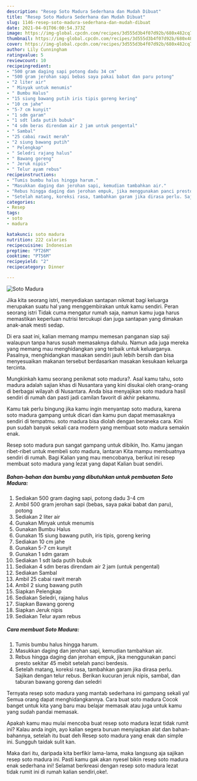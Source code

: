 ```yaml
---
description: "Resep Soto Madura Sederhana dan Mudah Dibuat"
title: "Resep Soto Madura Sederhana dan Mudah Dibuat"
slug: 1146-resep-soto-madura-sederhana-dan-mudah-dibuat
date: 2021-04-01T06:00:54.373Z
image: https://img-global.cpcdn.com/recipes/3d555d3b4f07d92b/680x482cq70/soto-madura-foto-resep-utama.jpg
thumbnail: https://img-global.cpcdn.com/recipes/3d555d3b4f07d92b/680x482cq70/soto-madura-foto-resep-utama.jpg
cover: https://img-global.cpcdn.com/recipes/3d555d3b4f07d92b/680x482cq70/soto-madura-foto-resep-utama.jpg
author: Lily Cunningham
ratingvalue: 5
reviewcount: 10
recipeingredient:
- "500 gram daging sapi potong dadu 34 cm"
- "500 gram jerohan sapi bebas saya pakai babat dan paru potong"
- "2 liter air"
- " Minyak untuk menumis"
- " Bumbu Halus"
- "15 siung bawang putih iris tipis goreng kering"
- "10 cm jahe"
- "5-7 cm kunyit"
- "1 sdm garam"
- "1 sdt lada putih bubuk"
- "4 sdm beras direndam air 2 jam untuk pengental"
- " Sambal"
- "25 cabai rawit merah"
- "2 siung bawang putih"
- " Pelengkap"
- " Seledri rajang halus"
- " Bawang goreng"
- " Jeruk nipis"
- " Telur ayam rebus"
recipeinstructions:
- "Tumis bumbu halus hingga harum."
- "Masukkan daging dan jerohan sapi, kemudian tambahkan air."
- "Rebus hingga daging dan jerohan empuk, jika menggunakan panci presto sekitar 45 mebit setelah panci berdesis."
- "Setelah matang, koreksi rasa, tambahkan garam jika dirasa perlu. Sajikan dengan telur rebus. Berikan kucuran jeruk nipis, sambal, dan taburan bawang goreng dan seledri"
categories:
- Resep
tags:
- soto
- madura

katakunci: soto madura 
nutrition: 222 calories
recipecuisine: Indonesian
preptime: "PT26M"
cooktime: "PT56M"
recipeyield: "2"
recipecategory: Dinner

---
```



![Soto Madura](https://img-global.cpcdn.com/recipes/3d555d3b4f07d92b/680x482cq70/soto-madura-foto-resep-utama.jpg)

Jika kita seorang istri, menyediakan santapan nikmat bagi keluarga merupakan suatu hal yang menggembirakan untuk kamu sendiri. Peran seorang istri Tidak cuma mengatur rumah saja, namun kamu juga harus memastikan keperluan nutrisi tercukupi dan juga santapan yang dimakan anak-anak mesti sedap.

Di era  saat ini, kalian memang mampu memesan panganan siap saji walaupun tanpa harus susah memasaknya dahulu. Namun ada juga mereka yang memang mau menghidangkan yang terbaik untuk keluarganya. Pasalnya, menghidangkan masakan sendiri jauh lebih bersih dan bisa menyesuaikan makanan tersebut berdasarkan masakan kesukaan keluarga tercinta. 



Mungkinkah kamu seorang penikmat soto madura?. Asal kamu tahu, soto madura adalah sajian khas di Nusantara yang kini disukai oleh orang-orang di berbagai wilayah di Nusantara. Anda bisa menyajikan soto madura hasil sendiri di rumah dan pasti jadi camilan favorit di akhir pekanmu.

Kamu tak perlu bingung jika kamu ingin menyantap soto madura, karena soto madura gampang untuk dicari dan kamu pun dapat memasaknya sendiri di tempatmu. soto madura bisa diolah dengan beraneka cara. Kini pun sudah banyak sekali cara modern yang membuat soto madura semakin enak.

Resep soto madura pun sangat gampang untuk dibikin, lho. Kamu jangan ribet-ribet untuk membeli soto madura, lantaran Kita mampu membuatnya sendiri di rumah. Bagi Kalian yang mau mencobanya, berikut ini resep membuat soto madura yang lezat yang dapat Kalian buat sendiri.

<!--inarticleads1-->

##### Bahan-bahan dan bumbu yang dibutuhkan untuk pembuatan Soto Madura:

1. Sediakan 500 gram daging sapi, potong dadu 3-4 cm
1. Ambil 500 gram jerohan sapi (bebas, saya pakai babat dan paru), potong
1. Sediakan 2 liter air
1. Gunakan  Minyak untuk menumis
1. Gunakan  Bumbu Halus
1. Gunakan 15 siung bawang putih, iris tipis, goreng kering
1. Sediakan 10 cm jahe
1. Gunakan 5-7 cm kunyit
1. Gunakan 1 sdm garam
1. Sediakan 1 sdt lada putih bubuk
1. Sediakan 4 sdm beras direndam air 2 jam (untuk pengental)
1. Sediakan  Sambal
1. Ambil 25 cabai rawit merah
1. Ambil 2 siung bawang putih
1. Siapkan  Pelengkap
1. Sediakan  Seledri, rajang halus
1. Siapkan  Bawang goreng
1. Siapkan  Jeruk nipis
1. Sediakan  Telur ayam rebus




<!--inarticleads2-->

##### Cara membuat Soto Madura:

1. Tumis bumbu halus hingga harum.
1. Masukkan daging dan jerohan sapi, kemudian tambahkan air.
1. Rebus hingga daging dan jerohan empuk, jika menggunakan panci presto sekitar 45 mebit setelah panci berdesis.
1. Setelah matang, koreksi rasa, tambahkan garam jika dirasa perlu. Sajikan dengan telur rebus. Berikan kucuran jeruk nipis, sambal, dan taburan bawang goreng dan seledri




Ternyata resep soto madura yang mantab sederhana ini gampang sekali ya! Semua orang dapat menghidangkannya. Cara buat soto madura Cocok banget untuk kita yang baru mau belajar memasak atau juga untuk kamu yang sudah pandai memasak.

Apakah kamu mau mulai mencoba buat resep soto madura lezat tidak rumit ini? Kalau anda ingin, ayo kalian segera buruan menyiapkan alat dan bahan-bahannya, setelah itu buat deh Resep soto madura yang enak dan simple ini. Sungguh taidak sulit kan. 

Maka dari itu, daripada kita berfikir lama-lama, maka langsung aja sajikan resep soto madura ini. Pasti kamu gak akan nyesel bikin resep soto madura enak sederhana ini! Selamat berkreasi dengan resep soto madura lezat tidak rumit ini di rumah kalian sendiri,oke!.

